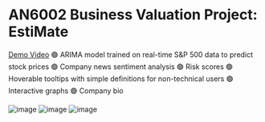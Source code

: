 # AN6002 Business Valuation Project: EstiMate

[Demo Video](https://entuedu-my.sharepoint.com/:v:/g/personal/ayushi003_e_ntu_edu_sg/EfQOJ0DVMdVMn1cgcCPr01cBuU1mIxIaw0BdluNLIw5r5w?nav=eyJyZWZlcnJhbEluZm8iOnsicmVmZXJyYWxBcHAiOiJTdHJlYW1XZWJBcHAiLCJyZWZlcnJhbFZpZXciOiJTaGFyZURpYWxvZy1MaW5rIiwicmVmZXJyYWxBcHBQbGF0Zm9ybSI6IldlYiIsInJlZmVycmFsTW9kZSI6InZpZXcifX0%3D&e=3jDJqQ)
🟢 ARIMA model trained on real-time S&P 500 data to predict stock prices
🟢 Company news sentiment analysis
🟢 Risk scores
🟢 Hoverable tooltips with simple definitions for non-technical users
🟢 Interactive graphs
🟢 Company bio 

![image](https://github.com/user-attachments/assets/92045d61-2a50-48f3-b641-a32ce8626d43)
![image](https://github.com/user-attachments/assets/288ecd0d-ad4d-45f0-9a50-f269278b1462)
![image](https://github.com/user-attachments/assets/2255c0ea-5f6d-4ec5-840c-2014173a243e)

